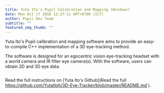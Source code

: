 ```yaml
---
title: Yuta Ito's Pupil Calibration and Mapping (Windows)
date: Mon Oct 17 2016 12:37:11 GMT+0700 (ICT)
author: Pupil Dev Team
subtitle: ""
featured_img_thumb: ""
---
```



Yuta Ito's Pupil calibration and mapping software aims to provide an easy-to-compile C++ implementation of a 3D eye-tracking method.

The software is designed for an egocentric vision eye-tracking headset with a world camera and IR filter eye camera(s). With the software, users can obtain 2D and 3D eye data.

<img src="../../../../media/images/blog/itoh_pupil.png" class='Feature-image u-padBottom--2' alt="">

Read the full instructions on [Yuta Ito's Github](Read the full https://github.com/YutaItoh/3D-Eye-Tracker/blob/master/README.md
).
